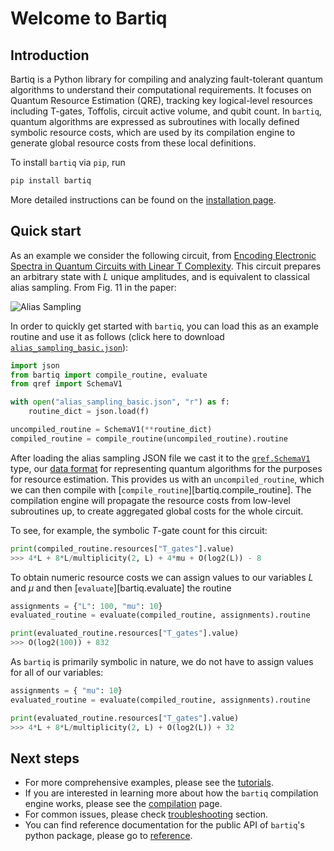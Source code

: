 # Welcome to Bartiq

## Introduction

Bartiq is a Python library for compiling and analyzing fault-tolerant quantum algorithms to understand their computational requirements. It focuses on Quantum Resource Estimation (QRE), tracking key logical-level resources including T-gates, Toffolis, circuit active volume, and qubit count. In `bartiq`, quantum algorithms are expressed as subroutines with locally defined symbolic resource costs, which are used by its compilation engine to generate global resource costs from these local definitions.

To install `bartiq` via `pip`, run
```bash
pip install bartiq
```
 More detailed instructions can be found on the [installation page](installation.md).

## Quick start
As an example we consider the following circuit, from [Encoding Electronic Spectra in Quantum Circuits with Linear T Complexity](https://journals.aps.org/prx/abstract/10.1103/PhysRevX.8.041015). This circuit prepares an arbitrary state with $L$ unique amplitudes, and is equivalent to classical alias sampling. From Fig. 11 in the paper:

![Alias Sampling](images/alias_sampling_paper.png)

In order to quickly get started with `bartiq`, you can load this as an example routine and use it as follows (click here to download <a href="https://raw.githubusercontent.com/PsiQ/bartiq/main/docs/data/alias_sampling_basic.json" download>`alias_sampling_basic.json`</a>):


```python
import json
from bartiq import compile_routine, evaluate
from qref import SchemaV1

with open("alias_sampling_basic.json", "r") as f:
    routine_dict = json.load(f)

uncompiled_routine = SchemaV1(**routine_dict)
compiled_routine = compile_routine(uncompiled_routine).routine
```
After loading the alias sampling JSON file we cast it to the [`qref.SchemaV1`](https://github.com/PsiQ/qref/blob/main/src/qref/schema_v1.py) type, our [data format](https://github.com/PsiQ/qref) for representing quantum algorithms for the purposes for resource estimation. This provides us with an `uncompiled_routine`, which we can then compile with [`compile_routine`][bartiq.compile_routine]. The compilation engine will propagate the resource costs from low-level subroutines up, to create aggregated global costs for the whole circuit. 

To see, for example, the symbolic $T$-gate count for this circuit:
```python
print(compiled_routine.resources["T_gates"].value)
>>> 4*L + 8*L/multiplicity(2, L) + 4*mu + O(log2(L)) - 8
```

To obtain numeric resource costs we can assign values to our variables $L$ and $\mu$ and then [`evaluate`][bartiq.evaluate] the routine

```python
assignments = {"L": 100, "mu": 10}
evaluated_routine = evaluate(compiled_routine, assignments).routine

print(evaluated_routine.resources["T_gates"].value)
>>> O(log2(100)) + 832
```

As `bartiq` is primarily symbolic in nature, we do not have to assign values for all of our variables:
```python
assignments = { "mu": 10}
evaluated_routine = evaluate(compiled_routine, assignments).routine

print(evaluated_routine.resources["T_gates"].value)
>>> 4*L + 8*L/multiplicity(2, L) + O(log2(L)) + 32
```
## Next steps

- For more comprehensive examples, please see the [tutorials](tutorials/index.md).
- If you are interested in learning more about how the `bartiq` compilation engine works, please see the [compilation](concepts/compilation.md) page.
- For common issues, please check [troubleshooting](troubleshooting.md) section.
- You can find reference documentation for the public API of `bartiq`'s python package, please go to [reference](reference.md).
